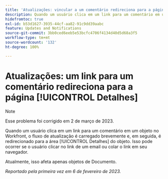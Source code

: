 ```yaml
---
title: 'Atualizações: vincular a um comentário redireciona para a página Detalhes'
description: Quando um usuário clica em um link para um comentário em um objeto no Workfront, o fluxo de atualização é carregado brevemente e, em seguida, é redirecionado para a área Detalhes do objeto. Isso pode ocorrer se o usuário clicar no link de um email ou colar o link em seu navegador.
hidefromtoc: true
exl-id: b53d1627-3935-44cf-aa82-91c9dd39aabc
feature: Updates and Notifications
source-git-commit: 3bb0ced6eeb5e53bcfc4706f4134d40d5d68a3f5
workflow-type: tm+mt
source-wordcount: '132'
ht-degree: 100%

---
```


# Atualizações: um link para um comentário redireciona para a página [!UICONTROL Detalhes]

>[!NOTE]
>
>Esse problema foi corrigido em 2 de março de 2023.

Quando um usuário clica em um link para um comentário em um objeto no Workfront, o fluxo de atualização é carregado brevemente e, em seguida, é redirecionado para a área [!UICONTROL Detalhes] do objeto. Isso pode ocorrer se o usuário clicar no link de um email ou colar o link em seu navegador.

Atualmente, isso afeta apenas objetos de Documento.

_Reportado pela primeira vez em 6 de fevereiro de 2023._
